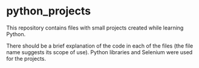 # python_projects

This repository contains files with small projects created while learning Python.

There should be a brief explanation of the code in each of the files (the file name suggests its scope of use).
Python libraries and Selenium were used for the projects.

